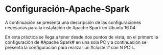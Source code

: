 ﻿# Configuración-Apache-Spark
 
 A continuación se presenta una descripción de las configuraciones necesarias para la instalación de Apache Spark en Ubuntu 16.04.
 
 En esta práctica se llega a tener desde dos puntos de vista, en el primero la configuración de #Apache Spark# en una sola PC y a continuación se presenta la configuración para realizar un #cluster# con N PC´s.
 
